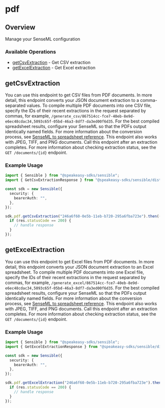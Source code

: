 # pdf

## Overview

Manage your SenseML configuration

### Available Operations

* [getCsvExtraction](#getcsvextraction) - Get CSV extraction
* [getExcelExtraction](#getexcelextraction) - Get Excel extraction

## getCsvExtraction

You can use this endpoint to get CSV files from PDF documents. In more detail, this endpoint converts your JSON document extraction to a comma-separated values. To compile multiple PDF documents into one CSV file, specify the IDs of their recent extractions in the request separated by commas, for example, `/generate_csv/867514cc-fce7-40eb-8e9d-e6ec48cdac34,5093c65f-05bd-46a3-8df7-da3ed00f6d35`. For the best compiled spreadsheet results, configure your SenseML so that the PDFs output identically named fields. For more information about the conversion process, see [SenseML to spreadsheet reference](doc:excel-reference). This endpoint also works with JPEG, TIFF, and PNG documents. Call this endpoint after an extraction completes. For more information about checking extraction status, see the `GET /documents/{id}` endpoint.

### Example Usage

```typescript
import { Sensible } from "@speakeasy-sdks/sensible";
import { GetCsvExtractionResponse } from "@speakeasy-sdks/sensible/dist/sdk/models/operations";

const sdk = new Sensible({
  security: {
    bearerAuth: "",
  },
});

sdk.pdf.getCsvExtraction("246a6f60-0e5b-11eb-b720-295a6fba723e").then((res: GetCsvExtractionResponse) => {
  if (res.statusCode == 200) {
    // handle response
  }
});
```

## getExcelExtraction

You can use this endpoint to get Excel files from PDF documents. In more detail, this endpoint converts your JSON document extraction to an Excel spreadsheet. To compile multiple PDF documents into one Excel file, specify the IDs of their recent extractions in the request separated by commas, for example, `/generate_excel/867514cc-fce7-40eb-8e9d-e6ec48cdac34,5093c65f-05bd-46a3-8df7-da3ed00f6d35`. For the best compiled spreadsheet results, configure your SenseML so that the PDFs output identically named fields. For more information about the conversion process, see [SenseML to spreadsheet reference](doc:excel-reference). This endpoint also works with JPEG, TIFF, and PNG documents. Call this endpoint after an extraction completes. For more information about checking extraction status, see the `GET /documents/{id}` endpoint.

### Example Usage

```typescript
import { Sensible } from "@speakeasy-sdks/sensible";
import { GetExcelExtractionResponse } from "@speakeasy-sdks/sensible/dist/sdk/models/operations";

const sdk = new Sensible({
  security: {
    bearerAuth: "",
  },
});

sdk.pdf.getExcelExtraction("246a6f60-0e5b-11eb-b720-295a6fba723e").then((res: GetExcelExtractionResponse) => {
  if (res.statusCode == 200) {
    // handle response
  }
});
```
